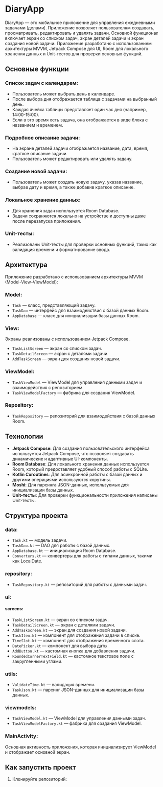 # DiaryApp

DiaryApp — это мобильное приложение для управления ежедневными задачами (делами). Приложение позволяет пользователям создавать, просматривать, редактировать и удалять задачи. Основной функционал включает экран со списком задач, экран деталей задачи и экран создания новой задачи. Приложение разработано с использованием архитектуры MVVM, Jetpack Compose для UI, Room для локального хранения данных и Unit-тестов для проверки основных функций.

## Основные функции

### Список задач с календарем:
- Пользователь может выбрать день в календаре.
- После выбора дня отображается таблица с задачами на выбранный день.
- Каждая ячейка таблицы представляет один час дня (например, 14:00-15:00).
- Если в это время есть задача, она отображается в виде блока с названием и временем.

### Подробное описание задачи:
- На экране деталей задачи отображается название, дата, время, краткое описание задачи.
- Пользователь может редактировать или удалять задачу.

### Создание новой задачи:
- Пользователь может создать новую задачу, указав название, выбрав дату и время, а также добавив краткое описание.

### Локальное хранение данных:
- Для хранения задач используется Room Database.
- Задачи сохраняются локально на устройстве и доступны даже после перезапуска приложения.

### Unit-тесты:
- Реализованы Unit-тесты для проверки основных функций, таких как валидация времени и форматирование ввода.

## Архитектура

Приложение разработано с использованием архитектуры MVVM (Model-View-ViewModel):

### Model:
- `Task` — класс, представляющий задачу.
- `TaskDao` — интерфейс для взаимодействия с базой данных Room.
- `AppDatabase` — класс для инициализации базы данных Room.

### View:
Экраны реализованы с использованием Jetpack Compose.
- `TaskListScreen` — экран со списком задач.
- `TaskDetailScreen` — экран с деталями задачи.
- `AddTaskScreen` — экран для создания новой задачи.

### ViewModel:
- `TaskViewModel` — ViewModel для управления данными задач и взаимодействия с репозиторием.
- `TaskViewModelFactory` — фабрика для создания ViewModel.

### Repository:
- `TaskRepository` — репозиторий для взаимодействия с базой данных Room.

## Технологии

- **Jetpack Compose**: Для создания пользовательского интерфейса используется Jetpack Compose, что позволяет создавать динамические и адаптивные UI-компоненты.
- **Room Database**: Для локального хранения данных используется Room, который предоставляет удобный способ работы с SQLite.
- **Kotlin Coroutines**: Для асинхронной работы с базой данных и другими операциями используются корутины.
- **Moshi**: Для парсинга JSON-данных, используемых для инициализации базы данных.
- **Unit-тесты**: Для проверки функциональности приложения написаны Unit-тесты.

## Структура проекта

### data:
- `Task.kt` — модель задачи.
- `TaskDao.kt` — DAO для работы с базой данных.
- `AppDatabase.kt` — инициализация Room Database.
- `Converters.kt` — конвертеры для работы с типами данных, такими как LocalDate.

### repository:
- `TaskRepository.kt` — репозиторий для работы с данными задач.

### ui:
#### screens:
- `TaskListScreen.kt` — экран со списком задач.
- `TaskDetailScreen.kt` — экран с деталями задачи.
- `AddTaskScreen.kt` — экран для создания новой задачи.
- `TaskItem.kt` — компонент для отображения задачи в списке.
- `TimeSlot.kt` — компонент для отображения временного слота.
- `DatePicker.kt` — компонент для выбора даты.
- `AddButton.kt` — кастомная кнопка для добавления задачи.
- `RoundedCornerTextField.kt` — кастомное текстовое поле с закругленными углами.

### utils:
- `ValidateTime.kt` — валидация времени.
- `TaskJson.kt` — парсинг JSON-данных для инициализации базы данных.

### viewmodels:
- `TaskViewModel.kt` — ViewModel для управления данными задач.
- `TaskViewModelFactory.kt` — фабрика для создания ViewModel.

### MainActivity:
Основная активность приложения, которая инициализирует ViewModel и отображает основной экран.

## Как запустить проект
1. Клонируйте репозиторий:
   
